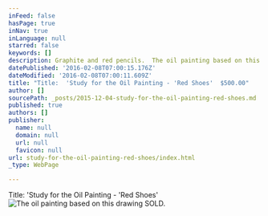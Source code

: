 ```yaml
---
inFeed: false
hasPage: true
inNav: true
inLanguage: null
starred: false
keywords: []
description: Graphite and red pencils.  The oil painting based on this drawing has SOLD.
datePublished: '2016-02-08T07:00:15.176Z'
dateModified: '2016-02-08T07:00:11.609Z'
title: "Title:  'Study for the Oil Painting - 'Red Shoes'  $500.00"
author: []
sourcePath: _posts/2015-12-04-study-for-the-oil-painting-red-shoes.md
published: true
authors: []
publisher:
  name: null
  domain: null
  url: null
  favicon: null
url: study-for-the-oil-painting-red-shoes/index.html
_type: WebPage

---
```

Title:  'Study for the Oil Painting - 'Red Shoes'
![The oil painting based on this drawing SOLD.](https://s3-us-west-2.amazonaws.com/the-grid-img/p/45fed5a2426393248efed449efeecbc3add8e789.jpg)